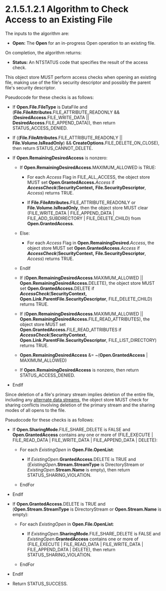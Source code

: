 <html dir="LTR" xmlns:mshelp="http://msdn.microsoft.com/mshelp" xmlns:ddue="http://ddue.schemas.microsoft.com/authoring/2003/5" xmlns:xlink="http://www.w3.org/1999/xlink" xmlns:tool="http://www.microsoft.com/tooltip">
    <head>
        <meta http-equiv="Content-Type" content="text/html; CHARSET=utf-8"></meta>
        <meta name="save" content="history"></meta>
        <title>2.1.5.1.2.1 Algorithm to Check Access to an Existing File</title>
        <xml>
            <mshelp:toctitle title="2.1.5.1.2.1 Algorithm to Check Access to an Existing File"></mshelp:toctitle>
            <mshelp:rltitle title="[MS-FSA]: Algorithm to Check Access to an Existing File"></mshelp:rltitle>
            <mshelp:keyword index="A" term="82b364ce-6d7b-422f-8d88-4db32eea809a"></mshelp:keyword>
            <mshelp:attr name="DCSext.ContentType" value="open specification"></mshelp:attr>
            <mshelp:attr name="AssetID" value="82b364ce-6d7b-422f-8d88-4db32eea809a"></mshelp:attr>
            <mshelp:attr name="TopicType" value="kbRef"></mshelp:attr>
            <mshelp:attr name="DCSext.Title" value="[MS-FSA]: Algorithm to Check Access to an Existing File" />
        </xml>
    </head>
    <body>
        <div id="header">
            <h1 class="heading">2.1.5.1.2.1 Algorithm to Check Access to an Existing File</h1>
        </div>
        <div id="mainSection">
            <div id="mainBody">
                <div id="allHistory" class="saveHistory"></div>
                <div id="sectionSection0" class="section" name="collapseableSection">
                    

<p>The inputs to the algorithm are:</p>

<ul><li><p><span><span> 
</span></span><b>Open:</b> The <b>Open</b> for an in-progress Open operation to
an existing file.</p>

</li></ul><p>On completion, the algorithm returns:</p>

<ul><li><p><span><span> 
</span></span><b>Status:</b> An NTSTATUS code that specifies the result of the
access check.</p>

</li></ul><p>This object store MUST perform access checks when opening an
existing file, making use of the file's security descriptor and possibly the
parent file's security descriptor.</p>

<p>Pseudocode for these checks is as follows:</p>

<ul><li><p><span><span> 
</span></span>If <b>Open.File.FileType</b> is DataFile and (<b>File.FileAttributes</b>.FILE_ATTRIBUTE_READONLY
&amp;&amp; (<b>DesiredAccess</b>.FILE_WRITE_DATA || <b>DesiredAccess</b>.FILE_APPEND_DATA)),
then return STATUS_ACCESS_DENIED.</p>

</li><li><p><span><span> 
</span></span>If ((<b>File.FileAttributes</b>.FILE_ATTRIBUTE_READONLY || <b>File.Volume.IsReadOnly</b>)
&amp;&amp; <b>CreateOptions.</b>FILE_DELETE_ON_CLOSE), then return
STATUS_CANNOT_DELETE.</p>

</li><li><p><span><span> 
</span></span>If <b>Open.RemainingDesiredAccess</b> is nonzero:</p>

<ul><li><p><span><span>  </span></span>If <b>Open.RemainingDesiredAccess</b>.MAXIMUM_ALLOWED
is TRUE:</p>

<ul><li><p><span><span> 
</span></span>For each <i>Access</i> Flag in FILE_ALL_ACCESS, the object store
MUST set <b>Open.GrantedAccess.</b><i>Access</i> if <b><i>AccessCheck</i></b>(<b>SecurityContext,</b>
<b>File.SecurityDescriptor</b>, <i>Access</i>) returns TRUE.</p>

</li><li><p><span><span> 
</span></span>If <b>File.FileAttributes.</b>FILE_ATTRIBUTE_READONLY or <b>File.Volume.IsReadOnly</b>,
then the object store MUST clear (FILE_WRITE_DATA | FILE_APPEND_DATA |
FILE_ADD_SUBDIRECTORY | FILE_DELETE_CHILD) from <b>Open.GrantedAccess</b>.</p>

</li></ul></li><li><p><span><span>  </span></span>Else:</p>

<ul><li><p><span><span> 
</span></span>For each <i>Access</i> Flag in <b>Open.RemainingDesired</b>.<i>Access</i>,
the object store MUST set <b>Open.GrantedAccess</b>.<i>Access</i> if <b><i>AccessCheck</i></b>(<b>SecurityContext,</b>
<b>File.SecurityDescriptor</b>, <i>Access</i>) returns TRUE.</p>

</li></ul></li><li><p><span><span>  </span></span>EndIf</p>

</li><li><p><span><span>  </span></span>If
(<b>Open.RemainingDesiredAccess</b>.MAXIMUM_ALLOWED || <b>Open.RemainingDesiredAccess.</b>DELETE),
the object store MUST set <b>Open.GrantedAccess.</b>DELETE if <b><i>AccessCheck</i></b>(<b>SecurityContext,</b>
<b>Open.Link.ParentFile.SecurityDescriptor</b>, FILE_DELETE_CHILD) returns
TRUE.</p>

</li><li><p><span><span>  </span></span>If
(<b>Open.RemainingDesiredAccess</b>.MAXIMUM_ALLOWED || <b>Open.RemainingDesiredAccess.</b>FILE_READ_ATTRIBUTES),
the object store MUST set <b>Open.GrantedAccess.</b>FILE_READ_ATTRIBUTES if <b><i>AccessCheck</i></b>(<b>SecurityContext,</b>
<b>Open.Link.ParentFile.SecurityDescriptor</b>, FILE_LIST_DIRECTORY) returns TRUE.</p>

</li><li><p><span><span>  </span></span><b>Open.RemainingDesiredAccess</b>
&amp;= ~(<b>Open.GrantedAccess</b> | MAXIMUM_ALLOWED)</p>

</li><li><p><span><span>  </span></span>If <b>Open.RemainingDesiredAccess</b>
is nonzero, then return STATUS_ACCESS_DENIED.</p>

</li></ul></li><li><p><span><span> 
</span></span>EndIf</p>

</li></ul><p>Since deletion of a file's primary stream implies deletion
of the entire file, including any <a href="682f0f59-385c-4351-b81a-3b234f53db03.md#gt_d0fcb2b6-6856-4015-85bc-fa2606e4fc73">alternate data streams</a>, the
object store MUST check for sharing conflicts involving deletion of the primary
stream and the sharing modes of all opens to the file.</p>

<p>Pseudocode for these checks is as follows:</p>

<ul><li><p><span><span> 
</span></span>If <b>Open.SharingMode</b>.FILE_SHARE_DELETE is FALSE and <b>Open.GrantedAccess</b>
contains any one or more of (FILE_EXECUTE | FILE_READ_DATA | FILE_WRITE_DATA |
FILE_APPEND_DATA | DELETE):</p>

<ul><li><p><span><span>  </span></span>For
each <i>ExistingOpen</i> in <b>Open.File.OpenList</b>:</p>

<ul><li><p><span><span> 
</span></span>If <i>ExistingOpen</i>.<b>GrantedAccess</b>.DELETE is TRUE and (<i>ExistingOpen</i><b>.Stream.StreamType</b>
is DirectoryStream or <i>ExistingOpen</i>.<b>Stream.Name</b> is empty), then
return STATUS_SHARING_VIOLATION.</p>

</li></ul></li><li><p><span><span>  </span></span>EndFor</p>

</li></ul></li><li><p><span><span> 
</span></span>EndIf</p>

</li><li><p><span><span> 
</span></span>If <b>Open.GrantedAccess</b>.DELETE is TRUE and (<b>Open.Stream.StreamType</b>
is DirectoryStream or <b>Open.Stream.Name</b> is empty):</p>

<ul><li><p><span><span>  </span></span>For
each <i>ExistingOpen</i> in <b>Open.File.OpenList</b>:</p>

<ul><li><p><span><span> 
</span></span>If <i>ExistingOpen</i>.<b>SharingMode</b>.FILE_SHARE_DELETE is
FALSE and <i>ExistingOpen</i>.<b>GrantedAccess</b> contains one or more of
(FILE_EXECUTE | FILE_READ_DATA | FILE_WRITE_DATA | FILE_APPEND_DATA | DELETE),
then return STATUS_SHARING_VIOLATION.</p>

</li></ul></li><li><p><span><span>  </span></span>EndFor</p>

</li></ul></li><li><p><span><span> 
</span></span>EndIf</p>

</li><li><p><span><span> 
</span></span>Return STATUS_SUCCESS.</p>

</li></ul>
                </div>
            </div>
        </div>
    </body>
</html>
